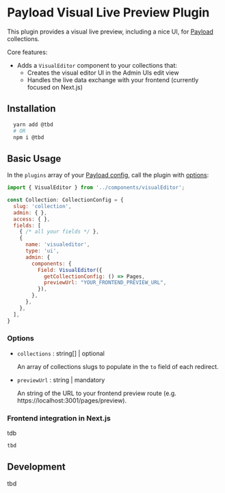 # Payload Visual Live Preview Plugin
This plugin provides a visual live preview, including a nice UI, for [Payload](https://github.com/payloadcms/payload) collections.

Core features:

- Adds a `VisualEditor` component to your collections that:
  - Creates the visual editor UI in the Admin UIs edit view
  - Handles the live data exchange with your frontend (currently focused on Next.js)

## Installation

```bash
  yarn add @tbd
  # OR
  npm i @tbd
```

## Basic Usage

In the `plugins` array of your [Payload config](https://payloadcms.com/docs/configuration/overview), call the plugin with [options](#options):

```js
import { VisualEditor } from '../components/visualEditor';

const Collection: CollectionConfig = {
  slug: 'collection',
  admin: { },
  access: { },
  fields: [
    { /* all your fields */ },
    {
      name: 'visualeditor',
      type: 'ui',
      admin: {
        components: {
          Field: VisualEditor({
            getCollectionConfig: () => Pages,
            previewUrl: "YOUR_FRONTEND_PREVIEW_URL",
          }),
        },
      },
    },
  ],
}
```

### Options

- `collections` : string[] | optional

  An array of collections slugs to populate in the `to` field of each redirect.
  
- `previewUrl` : string | mandatory

  An string of the URL to your frontend preview route (e.g. https://localhost:3001/pages/preview).
  
  
### Frontend integration in Next.js 

tdb

```js
tbd
```

## Development

tbd
